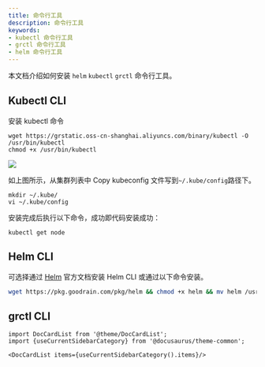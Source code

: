 ```yaml
---
title: 命令行工具
description: 命令行工具
keywords: 
- kubectl 命令行工具
- grctl 命令行工具
- helm 命令行工具
---
```


本文档介绍如何安装 `helm` `kubectl` `grctl` 命令行工具。

## Kubectl CLI

安装 kubectl 命令

```
wget https://grstatic.oss-cn-shanghai.aliyuncs.com/binary/kubectl -O /usr/bin/kubectl
chmod +x /usr/bin/kubectl
```

![](https://static.goodrain.com/images/5.3/kubeconfig.png)

如上图所示，从集群列表中 Copy kubeconfig 文件写到`~/.kube/config`路径下。

```
mkdir ~/.kube/
vi ~/.kube/config
```

安装完成后执行以下命令，成功即代码安装成功：

```
kubectl get node
```

## Helm CLI

可选择通过 [Helm](https://helm.sh/zh/docs/intro/install/) 官方文档安装 Helm CLI 或通过以下命令安装。

```bash
wget https://pkg.goodrain.com/pkg/helm && chmod +x helm && mv helm /usr/local/bin/
```

## grctl CLI


```mdx-code-block
import DocCardList from '@theme/DocCardList';
import {useCurrentSidebarCategory} from '@docusaurus/theme-common';

<DocCardList items={useCurrentSidebarCategory().items}/>
```